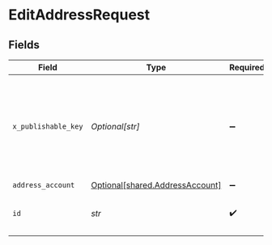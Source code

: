 # EditAddressRequest


## Fields

| Field                                                                                                                                                                 | Type                                                                                                                                                                  | Required                                                                                                                                                              | Description                                                                                                                                                           |
| --------------------------------------------------------------------------------------------------------------------------------------------------------------------- | --------------------------------------------------------------------------------------------------------------------------------------------------------------------- | --------------------------------------------------------------------------------------------------------------------------------------------------------------------- | --------------------------------------------------------------------------------------------------------------------------------------------------------------------- |
| `x_publishable_key`                                                                                                                                                   | *Optional[str]*                                                                                                                                                       | :heavy_minus_sign:                                                                                                                                                    | The publicly viewable identifier used to identify a merchant division. This key is found in the Developer > API section of the Bolt Merchant Dashboard [RECOMMENDED]. |
| `address_account`                                                                                                                                                     | [Optional[shared.AddressAccount]](../../models/shared/addressaccount.md)                                                                                              | :heavy_minus_sign:                                                                                                                                                    | N/A                                                                                                                                                                   |
| `id`                                                                                                                                                                  | *str*                                                                                                                                                                 | :heavy_check_mark:                                                                                                                                                    | The ID for an address in the shopper's Address Book.                                                                                                                  |